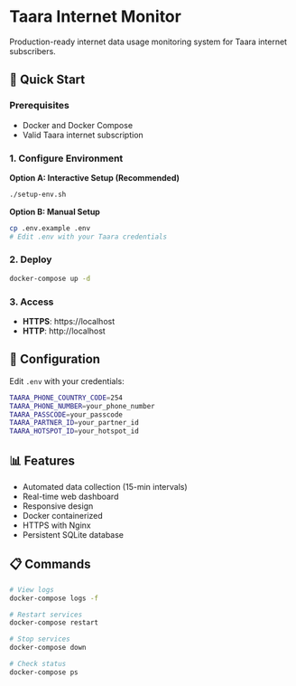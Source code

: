 # Taara Internet Monitor

Production-ready internet data usage monitoring system for Taara internet subscribers.

## 🚀 Quick Start

### Prerequisites
- Docker and Docker Compose
- Valid Taara internet subscription

### 1. Configure Environment

**Option A: Interactive Setup (Recommended)**
```bash
./setup-env.sh
```

**Option B: Manual Setup**
```bash
cp .env.example .env
# Edit .env with your Taara credentials
```

### 2. Deploy
```bash
docker-compose up -d
```

### 3. Access
- **HTTPS**: https://localhost
- **HTTP**: http://localhost

## 🔧 Configuration

Edit `.env` with your credentials:
```bash
TAARA_PHONE_COUNTRY_CODE=254
TAARA_PHONE_NUMBER=your_phone_number
TAARA_PASSCODE=your_passcode
TAARA_PARTNER_ID=your_partner_id
TAARA_HOTSPOT_ID=your_hotspot_id
```

## 📊 Features

- Automated data collection (15-min intervals)
- Real-time web dashboard
- Responsive design
- Docker containerized
- HTTPS with Nginx
- Persistent SQLite database

## 📋 Commands

```bash
# View logs
docker-compose logs -f

# Restart services
docker-compose restart

# Stop services
docker-compose down

# Check status
docker-compose ps
```
